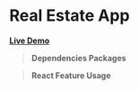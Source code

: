 # Real Estate App

**[Live Demo](https://main--e-commerce1-cs.netlify.app/)**


> ****Dependencies Packages****


 > ****React Feature Usage****

